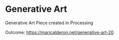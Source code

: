 # Generative Art
Generative Art Piece created in Processing 

Outcome: https://maricalderon.net/generative-art-20
